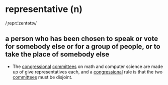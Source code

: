 # representative (n)

/ˌreprɪˈzentətɪv/

## a person who has been chosen to speak or vote for somebody else or for a group of people, or to take the place of somebody else

- The [congressional](../c/congressional-adj.md#related-to-or-belonging-to-a-congress-or-the-congress-in-the-us) [committees](../c/committee-n.md#a-group-of-people-who-are-chosen-usually-by-a-larger-group-to-make-decisions-or-to-deal-with-a-particular-subject) on math and computer science are made up of give representatives each, and a [congressional](../c/congressional-adj.md#related-to-or-belonging-to-a-congress-or-the-congress-in-the-us) rule is that the two [committees](../c/committee-n.md#a-group-of-people-who-are-chosen-usually-by-a-larger-group-to-make-decisions-or-to-deal-with-a-particular-subject) must be disjoint.